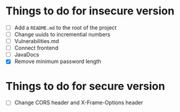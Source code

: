 # Things to do for insecure version

- [ ] Add a `README.md` to the root of the project
- [ ] Change uuids to incremential numbers
- [ ] Vulnerabilities.md
- [ ] Connect frontend
- [ ] JavaDocs
- [x] Remove minimum password length

# Things to do for secure version
- [ ] Change CORS header and X-Frame-Options header
